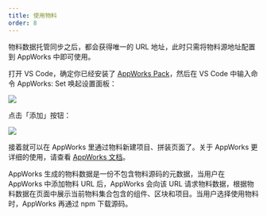 ```yaml
---
title: 使用物料
order: 8
---
```


物料数据托管同步之后，都会获得唯一的 URL 地址，此时只需将物料源地址配置到 AppWorks 中即可使用。

打开 VS Code，确定你已经安装了 [AppWorks Pack](https://marketplace.visualstudio.com/items?itemName=iceworks-team.iceworks)，然后在 VS Code 中输入命令 AppWorks: Set 唤起设置面板：

![](https://img.alicdn.com/tfs/TB1mnuDXCslXu8jSZFuXXXg7FXa-1082-685.png)

点击「添加」按钮：

![](https://img.alicdn.com/tfs/TB1GosubCR26e4jSZFEXXbwuXXa-1039-743.png)

接着就可以在 AppWorks 里通过物料新建项目、拼装页面了。关于 AppWorks 更详细的使用，请查看 [AppWorks 文档](https://appworks.ice.work)。

AppWorks 生成的物料数据是一份不包含物料源码的元数据，当用户在 AppWorks 中添加物料 URL 后，AppWorks 会向该 URL 请求物料数据，根据物料数据在页面中展示当前物料集合包含的组件、区块和项目。当用户选择使用物料时，AppWorks 再通过 npm 下载源码。
